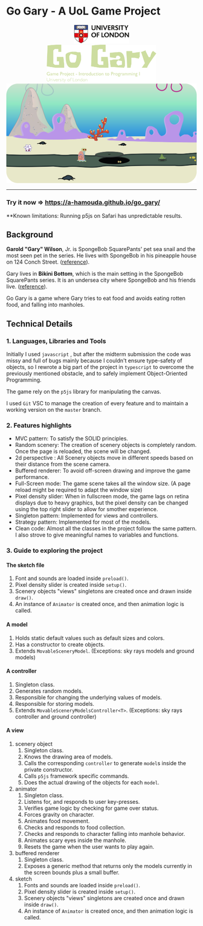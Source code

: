 # Go Gary - A UoL Game Project

<p align="center">
<img height="50" src="art/uol.png" alt="Uol logo">
<br>
<img height="100" src="art/go-gary.png" alt="go gary logo">
<br>
<img width="1000" src="art/game.png">
</p>

---
### Try it now => https://a-hamouda.github.io/go_gary/
**Known limitations:
Running p5js on Safari has unpredictable results.

## Background

**Garold "Gary" Wilson**, Jr. is SpongeBob SquarePants' pet sea snail and the most seen pet in the series. He lives with
SpongeBob in his pineapple house on 124 Conch Street. ([reference](https://spongebob.fandom.com/wiki/Gary_the_Snail)).

Gary lives in **Bikini Bottom**, which is the main setting in the SpongeBob SquarePants series. It is an undersea city
where SpongeBob and his friends live. ([reference](https://spongebob.fandom.com/wiki/Bikini_Bottom)).

Go Gary is a game where Gary tries to eat food and avoids eating rotten food, and falling into manholes.

## Technical Details

### 1. Languages, Libraries and Tools

Initially I used `javascript` , but after the midterm submission the code was missy and full of bugs mainly because I
couldn't ensure type-safety of objects, so I rewrote a big part of the project in `typescript` to overcome the
previously mentioned obstacle, and to safely implement Object-Oriented Programming.

The game rely on the `p5js` library for manipulating the canvas.

I used `Git` VSC to manage the creation of every feature and to maintain a working version on the `master` branch.

### 2. Features highlights

* MVC pattern: To satisfy the SOLID principles.
* Random scenery: The creation of scenery objects is completely random. Once the page is reloaded, the scene will be
  changed.
* 2d perspective : All Scenery objects move in different speeds based on their distance from the scene camera.
* Buffered renderer: To avoid off-screen drawing and improve the game performance.
* Full-Screen mode: The game scene takes all the window size. (A page reload might be required to adapt the window size)
* Pixel density slider: When in fullscreen mode, the game lags on retina displays due to heavy graphics, but the pixel
  density can be changed using the top right slider to allow for smother experience.
* Singleton pattern: Implemented for views and controllers.
* Strategy pattern: Implemented for most of the models.
* Clean code: Almost all the classes in the project follow the same pattern. I also strove to give meaningful names to
  variables and functions.

### 3. Guide to exploring the project

#### The sketch file

1. Font and sounds are loaded inside `preload()`.
2. Pixel density slider is created inside `setup()`.
3. Scenery objects "views" singletons are created once and drawn inside `draw()`.
4. An instance of `Animator` is created once, and then animation logic is called.

#### A model

1. Holds static default values such as default sizes and colors.
2. Has a constructor to create objects.
3. Extends `MovableSceneryModel`. (Exceptions: sky rays models and ground models)

#### A controller

1. Singleton class.
2. Generates random models.
3. Responsible for changing the underlying values of models.
4. Responsible for storing models.
5. Extends `MovableSceneryModelsController<T>`. (Exceptions: sky rays controller and ground controller)

#### A view

1. scenery object
    1. Singleton class.
    2. Knows the drawing area of models.
    3. Calls the corresponding `controller` to generate `model`s inside the private constructor.
    4. Calls `p5js` framework specific commands.
    5. Does the actual drawing of the objects for each `model`.
2. animator
    1. Singleton class.
    2. Listens for, and responds to user key-presses.
    3. Verifies game logic by checking for game over status.
    4. Forces gravity on character.
    5. Animates food movement.
    6. Checks and responds to food collection.
    7. Checks and responds to character falling into manhole behavior.
    8. Animates scary eyes inside the manhole.
    9. Resets the game when the user wants to play again.
3. buffered renderer
    1. Singleton class.
    2. Exposes a generic method that returns only the models currently in the screen bounds plus a small buffer.
4. sketch
    1. Fonts and sounds are loaded inside `preload()`.
    2. Pixel density slider is created inside `setup()`.
    3. Scenery objects "views" singletons are created once and drawn inside `draw()`.
    4. An instance of `Animator` is created once, and then animation logic is called.





